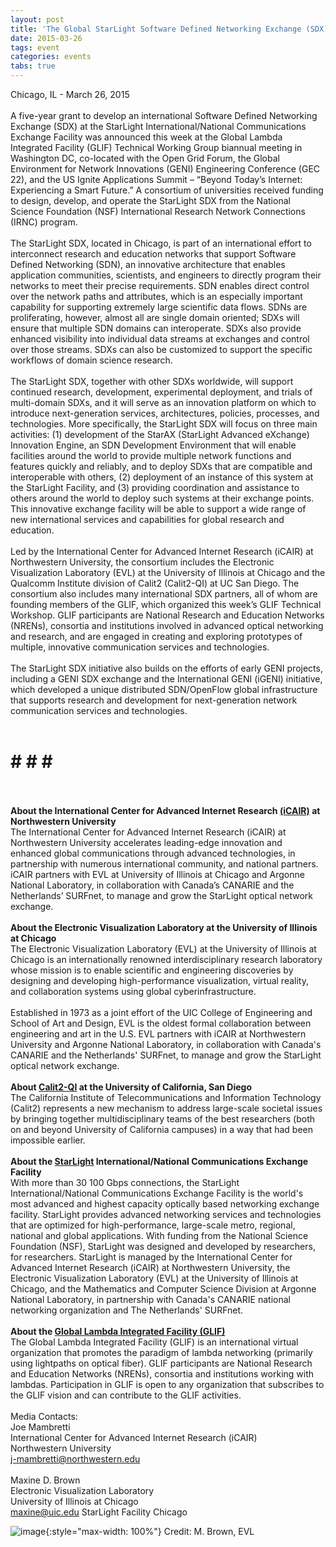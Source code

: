 ```yaml
---
layout: post
title: 'The Global StarLight Software Defined Networking Exchange (SDX): A Novel Advanced International Communications Facility'
date: 2015-03-26
tags: event
categories: events
tabs: true
---
```


Chicago, IL - March 26, 2015<br><br>
A five-year grant to develop an international Software Defined Networking Exchange (SDX) at the StarLight International/National Communications Exchange Facility was announced this week at the Global Lambda Integrated Facility (GLIF) Technical Working Group biannual meeting in Washington DC, co-located with the Open Grid Forum, the Global Environment for Network Innovations (GENI) Engineering Conference (GEC 22), and the US Ignite Applications Summit – &ldquo;Beyond Today&rsquo;s Internet: Experiencing a Smart Future.&rdquo; A consortium of universities received funding to design, develop, and operate the StarLight SDX from the National Science Foundation (NSF) International Research Network Connections (IRNC) program.<br><br>
The StarLight SDX, located in Chicago, is part of an international effort to interconnect research and education networks that support Software Defined Networking (SDN), an innovative architecture that enables application communities, scientists, and engineers to directly program their networks to meet their precise requirements. SDN enables direct control over the network paths and attributes, which is an especially important capability for supporting extremely large scientific data flows. SDNs are proliferating, however, almost all are single domain oriented; SDXs will ensure that multiple SDN domains can interoperate. SDXs also provide enhanced visibility into individual data streams at exchanges and control over those streams. SDXs can also be customized to support the specific workflows of domain science research.<br><br>
The StarLight SDX, together with other SDXs worldwide, will support continued research, development, experimental deployment, and trials of multi-domain SDXs, and it will serve as an innovation platform on which to introduce next-generation services, architectures, policies, processes, and technologies. More specifically, the StarLight SDX will focus on three main activities: (1) development of the StarAX (StarLight Advanced eXchange) Innovation Engine, an SDN Development Environment that will enable facilities around the world to provide multiple network functions and features quickly and reliably, and to deploy SDXs that are compatible and interoperable with others, (2) deployment of an instance of this system at the StarLight Facility, and (3) providing coordination and assistance to others around the world to deploy such systems at their exchange points. This innovative exchange facility will be able to support a wide range of new international services and capabilities for global research and education.<br><br>
Led by the International Center for Advanced Internet Research (iCAIR) at Northwestern University, the consortium includes the Electronic Visualization Laboratory (EVL) at the University of Illinois at Chicago and the Qualcomm Institute division of Calit2 (Calit2-QI) at UC San Diego. The consortium also includes many international SDX partners, all of whom are founding members of the GLIF, which organized this week’s GLIF Technical Workshop. GLIF participants are National Research and Education Networks (NRENs), consortia and institutions involved in advanced optical networking and research, and are engaged in creating and exploring prototypes of multiple, innovative communication services and technologies.<br><br>
 The StarLight SDX initiative also builds on the efforts of early GENI projects, including a GENI SDX exchange and the International GENI (iGENI) initiative, which developed a unique distributed SDN/OpenFlow global infrastructure that supports research and development for next-generation network communication services and technologies.<br><br>
# # # #<br><br>
<strong>About the International Center for Advanced Internet Research <a href="http://www.icair.org">(iCAIR)</a> at Northwestern University</strong><br>
The International Center for Advanced Internet Research (iCAIR) at Northwestern University accelerates leading-edge innovation and enhanced global communications through advanced technologies, in partnership with numerous international community, and national partners. iCAIR partners with EVL at University of Illinois at Chicago and Argonne National Laboratory, in collaboration with Canada&rsquo;s CANARIE and the Netherlands&rsquo; SURFnet, to manage and grow the StarLight optical network exchange.<br><br>
<strong>About the Electronic Visualization Laboratory at the University of Illinois at Chicago</strong><br> 
The Electronic Visualization Laboratory (EVL) at the University of Illinois at Chicago is an internationally renowned interdisciplinary research laboratory whose mission is to enable scientific and engineering discoveries by designing and developing high-performance visualization, virtual reality, and collaboration systems using global cyberinfrastructure.<br><br>
Established in 1973 as a joint effort of the UIC College of Engineering and School of Art and Design, EVL is the oldest formal collaboration between engineering and art in the U.S. EVL partners with iCAIR at Northwestern University and Argonne National Laboratory, in collaboration with Canada's CANARIE and the Netherlands' SURFnet, to manage and grow the StarLight optical network exchange.<br><br>
<strong>About <a href="http://www.calit2.net">Calit2-QI</a> at the University of California, San Diego</strong><br>
The California Institute of Telecommunications and Information Technology (Calit2) represents a new mechanism to address large-scale societal issues by bringing together multidisciplinary teams of the best researchers (both on and beyond University of California campuses) in a way that had been impossible earlier.<br><br>
<strong>About the <a href="http://www.startap.net/starlight">StarLight</a> International/National Communications Exchange Facility</strong><br>
With more than 30 100 Gbps connections, the StarLight International/National Communications Exchange Facility is the world's most advanced and highest capacity optically based networking exchange facility. StarLight provides advanced networking services and technologies that are optimized for high-performance, large-scale metro, regional, national and global applications.
With funding from the National Science Foundation (NSF), StarLight was designed and developed by researchers, for researchers. StarLight is managed by the International Center for Advanced Internet Research (iCAIR) at Northwestern University, the Electronic Visualization Laboratory (EVL) at the University of Illinois at Chicago, and the Mathematics and Computer Science Division at Argonne National Laboratory, in partnership with Canada's CANARIE national networking organization and The Netherlands' SURFnet.<br><br>
<strong>About the <a href="http://www.glif.is">Global Lambda Integrated Facility (GLIF)</a></strong><br>
The Global Lambda Integrated Facility (GLIF) is an international virtual organization that promotes the paradigm of lambda networking (primarily using lightpaths on optical fiber). GLIF participants are National Research and Education Networks (NRENs), consortia and institutions working with lambdas. Participation in GLIF is open to any organization that subscribes to the GLIF vision and can contribute to the GLIF activities.<br><br>
Media Contacts:<br>
Joe Mambretti<br>
International Center for Advanced Internet Research (iCAIR)<br>
Northwestern University<br>
j-mambretti@northwestern.edu<br><br>
Maxine D. Brown<br>
Electronic Visualization Laboratory<br>
University of Illinois at Chicago<br>
maxine@uic.edu
StarLight Facility Chicago

![image](https://www.evl.uic.edu/output/originals/710entrancesuperiorbuilding-4.jpg-srcw.jpg){:style="max-width: 100%"}
Credit: M. Brown, EVL

